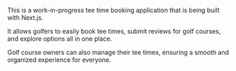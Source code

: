 This is a work-in-progress tee time booking application that is being built with Next.js.

It allows golfers to easily book tee times, submit reviews for golf courses, and explore options all in one place. 

Golf course owners can also manage their tee times, ensuring a smooth and organized experience for everyone.
